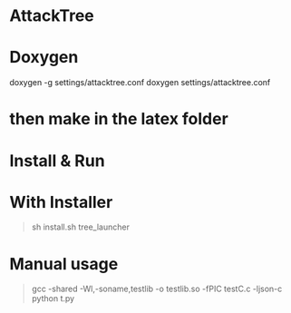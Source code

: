 # AttackTree

# Doxygen
doxygen -g settings/attacktree.conf
doxygen settings/attacktree.conf

# then make in the latex folder

# Install & Run

# With Installer
> sh install.sh
> tree_launcher

# Manual usage
> gcc -shared -Wl,-soname,testlib -o testlib.so -fPIC testC.c -ljson-c
> python t.py